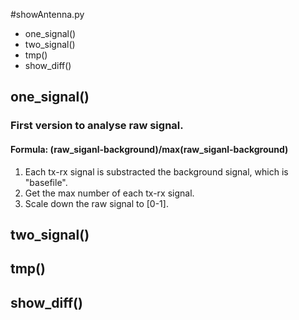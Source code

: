 #showAntenna.py

* one_signal()
* two_signal()
* tmp()
* show_diff()

## one_signal()
### First version to analyse raw signal.
#### Formula: (raw_siganl-background)/max(raw_siganl-background)
1. Each tx-rx signal is substracted the background signal, which is "basefile".
2. Get the max number of each tx-rx signal.
3. Scale down the raw signal to [0-1]. 

## two_signal()


## tmp()


## show_diff()


